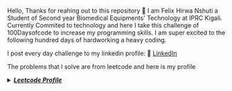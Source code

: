 Hello, Thanks for reahing out to this repository 👋
I am Felix Hirwa Nshuti a Student of Second year Biomedical Equipments' Technology at IPRC Kigali.
Currently Commited to technology and here I take this challenge of 100Daysofcode to increase my programming skills.
I am super excited to the following hundred days of hardworking a heavy coding.

I post every day challenge to my linkedin profile:
:link: [LinkedIn](https://www.linkedin.com/in/hirwa-nshuti/) 

The problems that I solve are from leetcode and here is my profile
<details>
  <summary> <b><i><a href="https://leetcode.com/hirwa-nshuti/" target="blank">Leetcode Profile</a></i></b></summary>
</details> 
